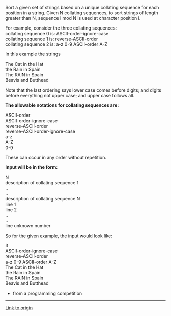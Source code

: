Sort a given set of strings based on a unique collating sequence for each position in a string.  Given N collating sequences, to sort strings of length greater than N, sequence i mod N is used at character position i.

 
For example, consider the three collating sequences:  
collating sequence 0 is: ASCII-order-ignore-case  
collating sequence 1 is: reverse-ASCII-order  
collating sequence 2 is: a-z 0-9 ASCII-order A-Z

In this example the strings

The Cat in the Hat  
the Rain in Spain  
The RAIN in Spain  
Beavis and Butthead

Note that the last ordering says lower case comes before digits; and digits before everything not upper case; and upper case follows all.

**The allowable notations for collating sequences are:**  

ASCII-order  
ASCII-order-ignore-case  
reverse-ASCII-order  
reverse-ASCII-order-ignore-case  
a-z  
A-Z  
0-9

These can occur in any order without repetition.

**Input will be in the form:**

N  
description of collating sequence 1  
..  
..  
description of collating sequence N  
line 1  
line 2  
..  
..  
line unknown number


So for the given example, the input would look like:

3  
ASCII-order-ignore-case  
reverse-ASCII-order  
a-z 0-9 ASCII-order A-Z  
The Cat in the Hat  
the Rain in Spain  
The RAIN in Spain  
Beavis and Butthead

* from a programming competition

---

[Link to origin](https://www.reddit.com/r/dailyprogrammer/qum19)